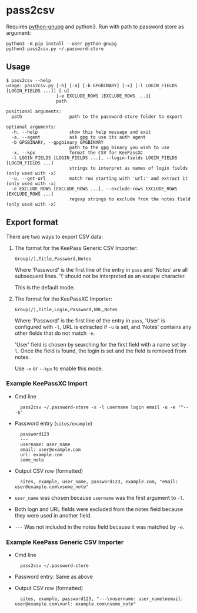 # pass2csv
Requires [python-gnupg](https://pypi.python.org/pypi/python-gnupg) and python3.
Run with path to password store as argument:

```
python3 -m pip install --user python-gnupg
python3 pass2csv.py ~/.password-store
```


## Usage

```
$ pass2csv --help
usage: pass2csv.py [-h] [-a] [-b GPGBINARY] [-x] [-l LOGIN_FIELDS [LOGIN_FIELDS ...]] [-u]
                   [-e EXCLUDE_ROWS [EXCLUDE_ROWS ...]]
                   path

positional arguments:
  path                  path to the password-store folder to export

optional arguments:
  -h, --help            show this help message and exit
  -a, --agent           ask gpg to use its auth agent
  -b GPGBINARY, --gpgbinary GPGBINARY
                        path to the gpg binary you wish to use
  -x, --kpx             format the CSV for KeePassXC
  -l LOGIN_FIELDS [LOGIN_FIELDS ...], --login-fields LOGIN_FIELDS [LOGIN_FIELDS ...]
                        strings to interpret as names of login fields (only used with -x)
  -u, --get-url         match row starting with 'url:' and extract it (only used with -x)
  -e EXCLUDE_ROWS [EXCLUDE_ROWS ...], --exclude-rows EXCLUDE_ROWS [EXCLUDE_ROWS ...]
                        regexp strings to exclude from the notes field (only used with -x)
```


## Export format
There are two ways to export CSV data:

1.  The format for the KeePass Generic CSV Importer:

        Group(/),Title,Password,Notes

    Where 'Password' is the first line of the entry in `pass` and
    'Notes' are all subsequent lines. '\\' should not be interpreted as
    an escape character.

    This is the default mode.

2.  The format for the KeePassXC Importer:

        Group(/),Title,Login,Password,URL,Notes

    Where 'Password' is the first line of the entry in `pass`, 'User' is
    configured with `-l`, URL is extracted if `-u` is
    set, and 'Notes' contains any other fields that do not match
    `-e`.

    'User' field is chosen by searching for the first field with a name
    set by `-l`. Once the field is found, the login is set and the field
    is removed from notes.

    Use `-x` or `--kpx` to enable this mode.


### Example KeePassXC Import
- Cmd line

        pass2csv ~/.password-store -x -l username login email -u -e '^---$'

- Password entry (`sites/example`)

        password123
        ---
        username: user_name
        email: user@example.com
        url: example.com
        some_note

- Output CSV row (formatted)

        sites, example, user_name, password123, example.com, "email: user@example.com\nsome_note"

- `user_name` was chosen because `username` was the first argument to `-l`.
- Both logn and URL fields were excluded from the notes field because they
  were used in another field.
- `---` Was not included in the notes field because it was matched by `-e`.

### Example KeePass Generic CSV Importer
- Cmd line

        pass2csv ~/.password-store

- Password entry: Same as above
- Output CSV row (formatted)

        sites, example, password123, "---\nusername: user_name\nemail: user@example.com\nurl: example.com\nsome_note"
